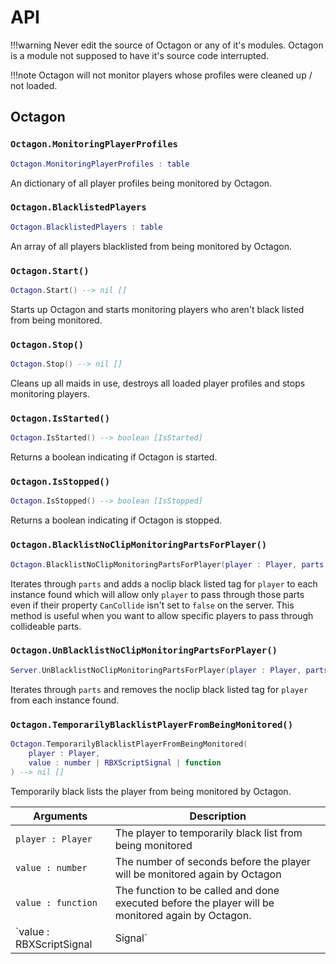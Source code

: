 # API

!!!warning
    Never edit the source of Octagon or any of it's modules. Octagon is a module not supposed to have it's source code interrupted.

!!!note
    Octagon will not monitor players whose profiles were cleaned up / not loaded.

## Octagon

### `Octagon.MonitoringPlayerProfiles` 

```lua
Octagon.MonitoringPlayerProfiles : table  
```

An dictionary of all player profiles being monitored by Octagon.

### `Octagon.BlacklistedPlayers` 

```lua
Octagon.BlacklistedPlayers : table  
```

An array of all players blacklisted from being monitored by Octagon.

### `Octagon.Start()`
```lua
Octagon.Start() --> nil []
```

Starts up Octagon and starts monitoring players who aren't black listed from being monitored.

### `Octagon.Stop()`

```lua
Octagon.Stop() --> nil []
```

Cleans up all maids in use, destroys all loaded player profiles and stops monitoring players.

### `Octagon.IsStarted()`

```lua
Octagon.IsStarted() --> boolean [IsStarted]
```

Returns a boolean indicating if Octagon is started.

### `Octagon.IsStopped()`

```lua
Octagon.IsStopped() --> boolean [IsStopped]
```

Returns a boolean indicating if Octagon is stopped.

### `Octagon.BlacklistNoClipMonitoringPartsForPlayer()`
```lua
Octagon.BlacklistNoClipMonitoringPartsForPlayer(player : Player, parts : table) --> nil []
```

Iterates through `parts` and adds a noclip black listed tag for `player` to each instance found which will allow only `player` to pass
through those parts even if their property `CanCollide` isn't set to `false` on the server. This method is useful when you want to allow specific players to pass through collideable parts.

### `Octagon.UnBlacklistNoClipMonitoringPartsForPlayer()`
```lua
Server.UnBlacklistNoClipMonitoringPartsForPlayer(player : Player, parts : table) --> nil []
```

Iterates through `parts` and removes the noclip black listed tag for `player` from each instance found.

### `Octagon.TemporarilyBlacklistPlayerFromBeingMonitored()`

```lua
Octagon.TemporarilyBlacklistPlayerFromBeingMonitored(
    player : Player,
    value : number | RBXScriptSignal | function
) --> nil []
```

Temporarily black lists the player from being monitored by Octagon.

| Arguments      | Description                          |
| ----------- | ------------------------------------ |
| `player : Player` | The player to temporarily black list from being monitored |
| `value : number`       | The number of seconds before the player will be monitored again by Octagon |
| `value : function`       | The function to be called and done executed before the player will be monitored again by Octagon. |
| `value : RBXScriptSignal | Signal`    | A signal (which contains a `Wait` method) or a RBXScriptSignal, whose `Wait` method will be called and done completing before the player will be monitored again by Octagon |
